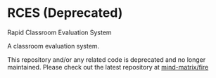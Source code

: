 # RCES (Deprecated)
Rapid Classroom Evaluation System

A classroom evaluation system.

This repository and/or any related code is deprecated and no longer maintained. Please check out the latest repository at [mind-matrix/fire](https://github.com/mind-matrix/fire)
